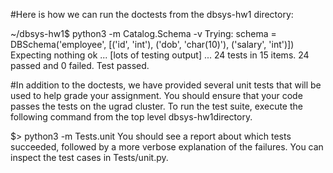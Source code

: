 #Here is how we can run the doctests from the dbsys-hw1 directory:

~/dbsys-hw1$ python3 -m Catalog.Schema -v
Trying:
    schema = DBSchema('employee', [('id', 'int'), ('dob', 'char(10)'), ('salary', 'int')])
Expecting nothing
ok
... [lots of testing output] ...
24 tests in 15 items.
24 passed and 0 failed.
Test passed.

#In addition to the doctests, we have provided several unit tests that will be used to help grade your assignment. You should ensure that your code passes the tests on the ugrad cluster. To run the test suite, execute the following command from the top level dbsys-hw1directory.

$> python3 -m Tests.unit
You should see a report about which tests succeeded, followed by a more verbose explanation of the failures. You can inspect the test cases in Tests/unit.py.
